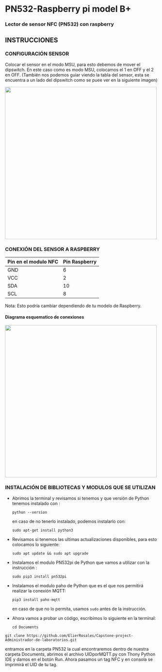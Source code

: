 # PN532-Raspberry pi model B+
### Lector de sensor NFC (PN532) con raspberry
## INSTRUCCIONES 
### CONFIGURACIÓN SENSOR
Colocar el sensor en el modo MSU, para esto debemos de mover el dipswitch. En este caso como es modo MSU, colocamos el 1 en OFF y el 2 en OFF. (También nos podemos guiar viendo la tabla del sensor, esta se encuentra a un lado del dipswitch como se puee ver en la siguiente imagen) 

<img src = "https://github.com/ElierRosales/Capstone-project-Administrador-de-laboratorios/blob/1591fc57af5bbe840283c8702dcfac98775471e2/PN532/Imagenes%20PN532/DIP-SWITCH-I_PN532.jpg" width="500">

### CONEXIÓN DEL SENSOR A RASPBERRY

| Pin en el modulo NFC | Pin Raspberry |
| -- | -- |
| GND | 6 |
| VCC | 2 |
| SDA | 10 |
| SCL | 8 |

Nota: Esto podría cambiar dependiendo de tu modelo de Raspberry.

#### Diagrama esquematico de conexiones 

<img src = "https://github.com/ElierRosales/Capstone-project-Administrador-de-laboratorios/blob/7dad47193bc19ab89996144e0be6fb12bbd2f054/PN532/Imagenes%20PN532/PN532-PI.png" width="500">

### INSTALACIÓN DE BIBLIOTECAS Y MODULOS QUE SE UTILIZAN
* Abrimos la terminal y revisamos si tenemos y que versión de Python tenemos instalado con :

  `python --version`

   en caso de no tenerlo instalado, podemos instalarlo con:
 
  `sudo apt-get install python3`

* Revisamos si tenemos las ultimas actualizaciones disponibles, para esto colocamos lo siguiente:

  `sudo apt update && sudo apt upgrade`

* Instalamos el modulo PN532pi de Python que vamos a utilizar con la instrucción :

  `sudo pip3 install pn532pi`

* Instalamos el modulo paho de Python que es el que nos permitirá realizar la conexión MQTT:

  `pip3 install paho-mqtt` 
      
  en caso de que no lo permita, usamos `sudo` antes de la instrucción.
  
* Ahora vamos a probar un código, escribimos lo siguiente en la terminal:

   `cd Documents` 

 `git clone https://github.com/ElierRosales/Capstone-project-Administrador-de-laboratorios.git`
 
  entramos en la carpeta PN532 la cual encontraremos dentro de nuestra carpeta Documents, abrimos el archivo UIDporMQTT.py
  con Thony Python IDE y damos en el botón Run.
  Ahora pasamos un tag NFC y en consola se imprimirá el UID de tu tag.
 







